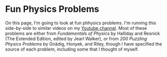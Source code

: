 # Fun Physics Problems
On this page, I'm going to look at fun phhysics problems. I'm running this side-by-side to similar videos on my [Youtube channel](https://www.youtube.com/@aaravrastogi9466). Most of these problems are either from _Fundamentals of Physics_ by Halliday and Resnick (The Extended Edition, edited by Jearl Walker), or from _200 Puzzling Physics Problems_ by Gnädig, Honyek, and Riley, though I have specified the source of each problem, including some that I thought of myself. 
